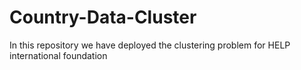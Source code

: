 # Country-Data-Cluster
In this repository we have deployed the clustering problem for HELP international foundation
